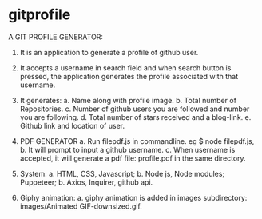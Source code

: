 # gitprofile
A GIT PROFILE GENERATOR:
1. It is an application to generate a profile of github user. 
2. It accepts a username in search field and when search button is pressed, the application generates the profile associated with that username. 
3. It generates:
  a. Name along with profile image.
  b. Total number of Repositories.
  c. Number of github users you are followed and number you are following.
  d. Total number of stars received and a blog-link.
  e. Github link and location of user. 
  
4. PDF GENERATOR
a. Run filepdf.js in commandline. eg $ node filepdf.js,  
b. It will prompt to input a github username. 
c. When username is accepted, it will generate a pdf file: profile.pdf in the same directory.

5. System:
a. HTML, CSS, Javascript;
b. Node js, Node modules; Puppeteer; 
b. Axios, Inquirer, github api.

6. Giphy animation:
a. giphy animation is added in images subdirectory: images/Animated GIF-downsized.gif.

